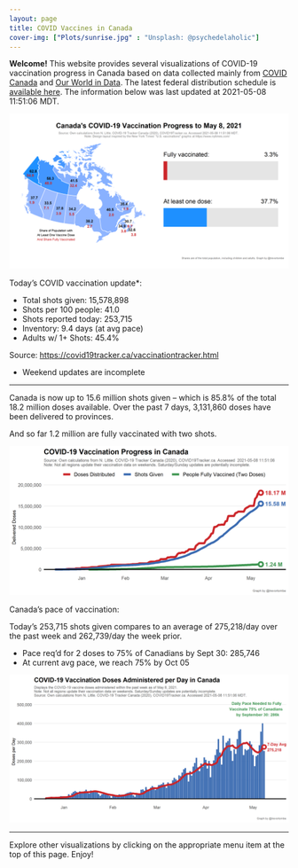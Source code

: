 ```yaml
---
layout: page
title: COVID Vaccines in Canada
cover-img: ["Plots/sunrise.jpg" : "Unsplash: @psychedelaholic"]
---
```

**Welcome!** This website provides several visualizations of COVID-19
vaccination progress in Canada based on data collected mainly from
[COVID Canada](https://covid19tracker.ca/vaccinationtracker.html) and
[Our World in Data](https://ourworldindata.org/covid-vaccinations). The
latest federal distribution schedule is [available
here](https://www.canada.ca/en/public-health/services/diseases/2019-novel-coronavirus-infection/prevention-risks/covid-19-vaccine-treatment/vaccine-rollout.html).
The information below was last updated at 2021-05-08 11:51:06 MDT.

![](Plots/plot_main.png)

Today’s COVID vaccination update\*:

-   Total shots given: 15,578,898
-   Shots per 100 people: 41.0
-   Shots reported today: 253,715
-   Inventory: 9.4 days (at avg pace)
-   Adults w/ 1+ Shots: 45.4%

Source:
<a href="https://covid19tracker.ca/vaccinationtracker.html" class="uri">https://covid19tracker.ca/vaccinationtracker.html</a>

-   Weekend updates are incomplete

------------------------------------------------------------------------

Canada is now up to 15.6 million shots given – which is 85.8% of the
total 18.2 million doses available. Over the past 7 days, 3,131,860
doses have been delivered to provinces.

And so far 1.2 million are fully vaccinated with two shots.

![](Plots/plot_total.png)

Canada’s pace of vaccination:

Today’s 253,715 shots given compares to an average of 275,218/day over
the past week and 262,739/day the week prior.

-   Pace req’d for 2 doses to 75% of Canadians by Sept 30: 285,746
-   At current avg pace, we reach 75% by Oct 05

![](Plots/pace_national.png)

------------------------------------------------------------------------

Explore other visualizations by clicking on the appropriate menu item at
the top of this page. Enjoy!
